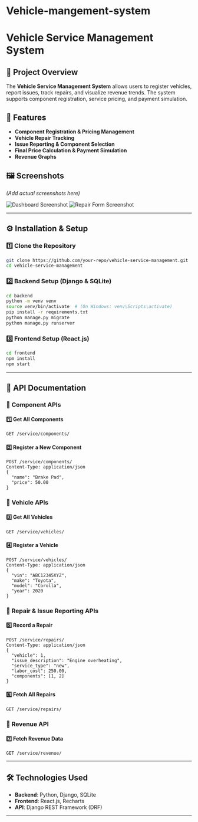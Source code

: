 # Vehicle-mangement-system
# Vehicle Service Management System

## 📌 Project Overview
The **Vehicle Service Management System** allows users to register vehicles, report issues, track repairs, and visualize revenue trends. The system supports component registration, service pricing, and payment simulation.

## 🚀 Features
- **Component Registration & Pricing Management**
- **Vehicle Repair Tracking**
- **Issue Reporting & Component Selection**
- **Final Price Calculation & Payment Simulation**
- **Revenue Graphs**

## 🖼️ Screenshots
*(Add actual screenshots here)*

![Dashboard Screenshot](screenshots/dashboard.png)
![Repair Form Screenshot](screenshots/repair_form.png)

---

## ⚙️ Installation & Setup
### **1️⃣ Clone the Repository**
```sh
git clone https://github.com/your-repo/vehicle-service-management.git
cd vehicle-service-management
```

### **2️⃣ Backend Setup (Django & SQLite)**
```sh
cd backend
python -m venv venv
source venv/bin/activate  # (On Windows: venv\Scripts\activate)
pip install -r requirements.txt
python manage.py migrate
python manage.py runserver
```

### **3️⃣ Frontend Setup (React.js)**
```sh
cd frontend
npm install
npm start
```

---

## 📡 API Documentation
### 🔹 **Component APIs**
#### **1️⃣ Get All Components**
```http
GET /service/components/
```
#### **2️⃣ Register a New Component**
```http
POST /service/components/
Content-Type: application/json
{
  "name": "Brake Pad",
  "price": 50.00
}
```

### 🔹 **Vehicle APIs**
#### **3️⃣ Get All Vehicles**
```http
GET /service/vehicles/
```
#### **4️⃣ Register a Vehicle**
```http
POST /service/vehicles/
Content-Type: application/json
{
  "vin": "ABC12345XYZ",
  "make": "Toyota",
  "model": "Corolla",
  "year": 2020
}
```

### 🔹 **Repair & Issue Reporting APIs**
#### **5️⃣ Record a Repair**
```http
POST /service/repairs/
Content-Type: application/json
{
  "vehicle": 1,
  "issue_description": "Engine overheating",
  "service_type": "new",
  "labor_cost": 250.00,
  "components": [1, 2]
}
```
#### **6️⃣ Fetch All Repairs**
```http
GET /service/repairs/
```

### 🔹 **Revenue API**
#### **7️⃣ Fetch Revenue Data**
```http
GET /service/revenue/
```

---

## 🛠️ Technologies Used
- **Backend**: Python, Django, SQLite
- **Frontend**: React.js, Recharts
- **API**: Django REST Framework (DRF)

---



